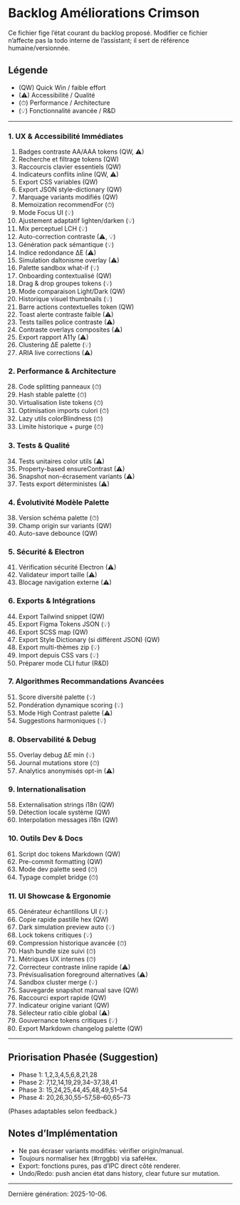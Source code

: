 # Backlog Améliorations Crimson

Ce fichier fige l’état courant du backlog proposé. Modifier ce fichier n’affecte pas la todo interne de l’assistant; il sert de référence humaine/versionnée.

## Légende
- (QW) Quick Win / faible effort
- (⚠) Accessibilité / Qualité
- (⏱) Performance / Architecture
- (💡) Fonctionnalité avancée / R&D

---

### 1. UX & Accessibilité Immédiates
1. Badges contraste AA/AAA tokens (QW, ⚠)
2. Recherche et filtrage tokens (QW)
3. Raccourcis clavier essentiels (QW)
4. Indicateurs conflits inline (QW, ⚠)
5. Export CSS variables (QW)
6. Export JSON style-dictionary (QW)
7. Marquage variants modifiés (QW)
8. Memoization recommendFor (⏱)
9. Mode Focus UI (💡)
10. Ajustement adaptatif lighten/darken (💡)
11. Mix perceptuel LCH (💡)
12. Auto-correction contraste (⚠, 💡)
13. Génération pack sémantique (💡)
14. Indice redondance ΔE (⚠)
15. Simulation daltonisme overlay (⚠)
16. Palette sandbox what-if (💡)
17. Onboarding contextualisé (QW)
18. Drag & drop groupes tokens (💡)
19. Mode comparaison Light/Dark (QW)
20. Historique visuel thumbnails (💡)
21. Barre actions contextuelles token (QW)
22. Toast alerte contraste faible (⚠)
23. Tests tailles police contraste (⚠)
24. Contraste overlays composites (⚠)
25. Export rapport A11y (⚠)
26. Clustering ΔE palette (💡)
27. ARIA live corrections (⚠)

### 2. Performance & Architecture
28. Code splitting panneaux (⏱)
29. Hash stable palette (⏱)
30. Virtualisation liste tokens (⏱)
31. Optimisation imports culori (⏱)
32. Lazy utils colorBlindness (⏱)
33. Limite historique + purge (⏱)

### 3. Tests & Qualité
34. Tests unitaires color utils (⚠)
35. Property-based ensureContrast (⚠)
36. Snapshot non-écrasement variants (⚠)
37. Tests export déterministes (⚠)

### 4. Évolutivité Modèle Palette
38. Version schéma palette (⏱)
39. Champ origin sur variants (QW)
40. Auto-save debounce (QW)

### 5. Sécurité & Electron
41. Vérification sécurité Electron (⚠)
42. Validateur import taille (⚠)
43. Blocage navigation externe (⚠)

### 6. Exports & Intégrations
44. Export Tailwind snippet (QW)
45. Export Figma Tokens JSON (💡)
46. Export SCSS map (QW)
47. Export Style Dictionary (si différent JSON) (QW)
48. Export multi-thèmes zip (💡)
49. Import depuis CSS vars (💡)
50. Préparer mode CLI futur (R&D)

### 7. Algorithmes Recommandations Avancées
51. Score diversité palette (💡)
52. Pondération dynamique scoring (💡)
53. Mode High Contrast palette (⚠)
54. Suggestions harmoniques (💡)

### 8. Observabilité & Debug
55. Overlay debug ΔE min (💡)
56. Journal mutations store (⏱)
57. Analytics anonymisés opt-in (⚠)

### 9. Internationalisation
58. Externalisation strings i18n (QW)
59. Détection locale système (QW)
60. Interpolation messages i18n (QW)

### 10. Outils Dev & Docs
61. Script doc tokens Markdown (QW)
62. Pre-commit formatting (QW)
63. Mode dev palette seed (⏱)
64. Typage complet bridge (⏱)

### 11. UI Showcase & Ergonomie
65. Générateur échantillons UI (💡)
66. Copie rapide pastille hex (QW)
67. Dark simulation preview auto (💡)
68. Lock tokens critiques (💡)
69. Compression historique avancée (⏱)
70. Hash bundle size suivi (⏱)
71. Métriques UX internes (⏱)
72. Correcteur contraste inline rapide (⚠)
73. Prévisualisation foreground alternatives (⚠)
74. Sandbox cluster merge (💡)
75. Sauvegarde snapshot manual save (QW)
76. Raccourci export rapide (QW)
77. Indicateur origine variant (QW)
78. Sélecteur ratio cible global (⚠)
79. Gouvernance tokens critiques (💡)
80. Export Markdown changelog palette (QW)

---

## Priorisation Phasée (Suggestion)
- Phase 1: 1,2,3,4,5,6,8,21,28
- Phase 2: 7,12,14,19,29,34–37,38,41
- Phase 3: 15,24,25,44,45,48,49,51–54
- Phase 4: 20,26,30,55–57,58–60,65–73

(Phases adaptables selon feedback.)

## Notes d’Implémentation
- Ne pas écraser variants modifiés: vérifier origin/manual.
- Toujours normaliser hex (#rrggbb) via safeHex.
- Export: fonctions pures, pas d’IPC direct côté renderer.
- Undo/Redo: push ancien état dans history, clear future sur mutation.

---
Dernière génération: 2025-10-06.
